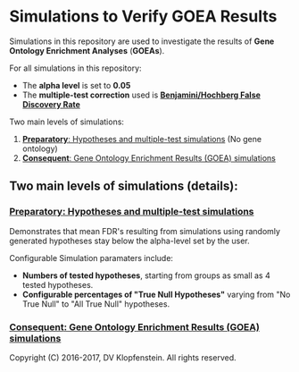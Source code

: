 # Simulations to Verify GOEA Results
Simulations in this repository are used to investigate the results of **Gene Ontology Enrichment Analyses** (**GOEAs**).    

For all simulations in this repository:    
  * The **alpha level** is set to **0.05**
  * The **multiple-test correction** used is [**Benjamini/Hochberg False Discovery Rate**](http://www.stat.purdue.edu/~doerge/BIOINFORM.D/FALL06/Benjamini%20and%20Y%20FDR.pdf)

Two main levels of simulations:
  1. [**Preparatory**: Hypotheses and multiple-test simulations](
     #preparatory-hypotheses-and-multiple-test-simulations) (No gene ontology)
  2. [**Consequent**: Gene Ontology Enrichment Results (GOEA) simulations](
     #consequent-gene-ontology-enrichment-results-goea-simulations)

## Two main levels of simulations (details):
### [**Preparatory**: Hypotheses and multiple-test simulations]()
Demonstrates that mean FDR's resulting from simulations using randomly generated 
hypotheses stay below the alpha-level set by the user.

Configurable Simulation paramaters include:
  * **Numbers of tested hypotheses**, starting from groups as small as 4 tested hypotheses.
  * **Configurable percentages of "True Null Hypotheses"** varying from "No True Null" to "All True Null" hypotheses.

### [**Consequent**: Gene Ontology Enrichment Results (GOEA) simulations]()

Copyright (C) 2016-2017, DV Klopfenstein. All rights reserved.
